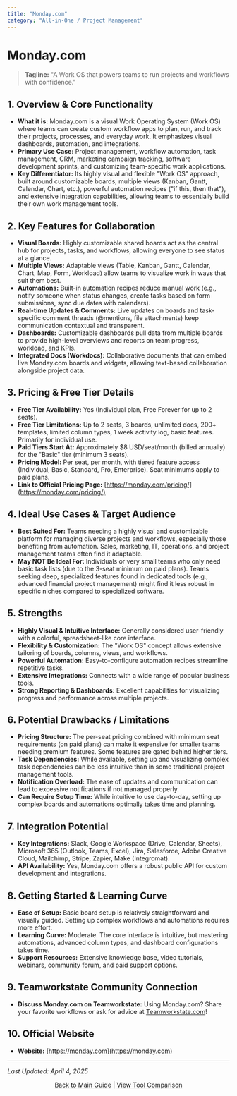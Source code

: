 ```yaml
---
title: "Monday.com"
category: "All-in-One / Project Management"
---
```


# Monday.com

> **Tagline:** "A Work OS that powers teams to run projects and workflows with confidence."

## 1. Overview & Core Functionality

*   **What it is:** Monday.com is a visual Work Operating System (Work OS) where teams can create custom workflow apps to plan, run, and track their projects, processes, and everyday work. It emphasizes visual dashboards, automation, and integrations.
*   **Primary Use Case:** Project management, workflow automation, task management, CRM, marketing campaign tracking, software development sprints, and customizing team-specific work applications.
*   **Key Differentiator:** Its highly visual and flexible "Work OS" approach, built around customizable boards, multiple views (Kanban, Gantt, Calendar, Chart, etc.), powerful automation recipes ("if this, then that"), and extensive integration capabilities, allowing teams to essentially build their own work management tools.

## 2. Key Features for Collaboration

*   **Visual Boards:** Highly customizable shared boards act as the central hub for projects, tasks, and workflows, allowing everyone to see status at a glance.
*   **Multiple Views:** Adaptable views (Table, Kanban, Gantt, Calendar, Chart, Map, Form, Workload) allow teams to visualize work in ways that suit them best.
*   **Automations:** Built-in automation recipes reduce manual work (e.g., notify someone when status changes, create tasks based on form submissions, sync due dates with calendars).
*   **Real-time Updates & Comments:** Live updates on boards and task-specific comment threads (@mentions, file attachments) keep communication contextual and transparent.
*   **Dashboards:** Customizable dashboards pull data from multiple boards to provide high-level overviews and reports on team progress, workload, and KPIs.
*   **Integrated Docs (Workdocs):** Collaborative documents that can embed live Monday.com boards and widgets, allowing text-based collaboration alongside project data.

## 3. Pricing & Free Tier Details

*   **Free Tier Availability:** Yes (Individual plan, Free Forever for up to 2 seats).
*   **Free Tier Limitations:** Up to 2 seats, 3 boards, unlimited docs, 200+ templates, limited column types, 1 week activity log, basic features. Primarily for individual use.
*   **Paid Tiers Start At:** Approximately $8 USD/seat/month (billed annually) for the "Basic" tier (minimum 3 seats).
*   **Pricing Model:** Per seat, per month, with tiered feature access (Individual, Basic, Standard, Pro, Enterprise). Seat minimums apply to paid plans.
*   **Link to Official Pricing Page:** [https://monday.com/pricing/](https://monday.com/pricing/)

## 4. Ideal Use Cases & Target Audience

*   **Best Suited For:** Teams needing a highly visual and customizable platform for managing diverse projects and workflows, especially those benefiting from automation. Sales, marketing, IT, operations, and project management teams often find it adaptable.
*   **May NOT Be Ideal For:** Individuals or very small teams who only need basic task lists (due to the 3-seat minimum on paid plans). Teams seeking deep, specialized features found in dedicated tools (e.g., advanced financial project management) might find it less robust in specific niches compared to specialized software.

## 5. Strengths

*   **Highly Visual & Intuitive Interface:** Generally considered user-friendly with a colorful, spreadsheet-like core interface.
*   **Flexibility & Customization:** The "Work OS" concept allows extensive tailoring of boards, columns, views, and workflows.
*   **Powerful Automation:** Easy-to-configure automation recipes streamline repetitive tasks.
*   **Extensive Integrations:** Connects with a wide range of popular business tools.
*   **Strong Reporting & Dashboards:** Excellent capabilities for visualizing progress and performance across multiple projects.

## 6. Potential Drawbacks / Limitations

*   **Pricing Structure:** The per-seat pricing combined with minimum seat requirements (on paid plans) can make it expensive for smaller teams needing premium features. Some features are gated behind higher tiers.
*   **Task Dependencies:** While available, setting up and visualizing complex task dependencies can be less intuitive than in some traditional project management tools.
*   **Notification Overload:** The ease of updates and communication can lead to excessive notifications if not managed properly.
*   **Can Require Setup Time:** While intuitive to use day-to-day, setting up complex boards and automations optimally takes time and planning.

## 7. Integration Potential

*   **Key Integrations:** Slack, Google Workspace (Drive, Calendar, Sheets), Microsoft 365 (Outlook, Teams, Excel), Jira, Salesforce, Adobe Creative Cloud, Mailchimp, Stripe, Zapier, Make (Integromat).
*   **API Availability:** Yes, Monday.com offers a robust public API for custom development and integrations.

## 8. Getting Started & Learning Curve

*   **Ease of Setup:** Basic board setup is relatively straightforward and visually guided. Setting up complex workflows and automations requires more effort.
*   **Learning Curve:** Moderate. The core interface is intuitive, but mastering automations, advanced column types, and dashboard configurations takes time.
*   **Support Resources:** Extensive knowledge base, video tutorials, webinars, community forum, and paid support options.

## 9. Teamworkstate Community Connection

*   **Discuss Monday.com on Teamworkstate:** Using Monday.com? Share your favorite workflows or ask for advice at [Teamworkstate.com](https://teamworkstate.com/)!

## 10. Official Website

*   **Website:** [https://monday.com](https://monday.com)

---

*Last Updated: April 4, 2025*

<p align="center"><a href="../README.md">Back to Main Guide</a> | <a href="../comparison-tables/tool-comparison.md">View Tool Comparison</a></p>
